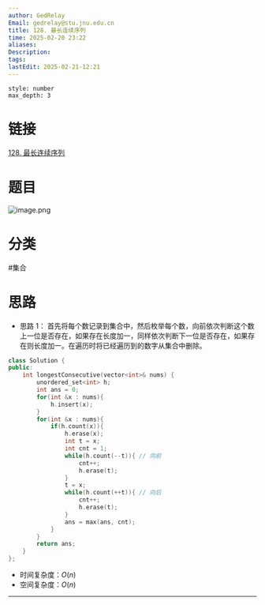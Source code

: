 ```yaml
---
author: GedRelay
Email: gedrelay@stu.jnu.edu.cn
title: 128. 最长连续序列
time: 2025-02-20 23:22
aliases: 
Description: 
tags: 
lastEdit: 2025-02-21-12:21
---
```


```toc
style: number
max_depth: 3
```

# 链接
[128. 最长连续序列](https://leetcode.cn/problems/longest-consecutive-sequence/) 

# 题目
![image.png](https://ged-pic-bed.oss-cn-guangzhou.aliyuncs.com/img/202502202323842.png)


# 分类
#集合  

# 思路
- 思路 1：
首先将每个数记录到集合中，然后枚举每个数，向前依次判断这个数上一位是否存在，如果存在长度加一，同样依次判断下一位是否存在，如果存在则长度加一。在遍历时将已经遍历到的数字从集合中删除。

```cpp
class Solution {
public:
    int longestConsecutive(vector<int>& nums) {
        unordered_set<int> h;
        int ans = 0;
        for(int &x : nums){
            h.insert(x);
        }
        for(int &x : nums){
            if(h.count(x)){
                h.erase(x);
                int t = x;
                int cnt = 1;
                while(h.count(--t)){ // 向前
                    cnt++;
                    h.erase(t);
                }
                t = x;
                while(h.count(++t)){ // 向后
                    cnt++;
                    h.erase(t);
                }
                ans = max(ans, cnt);
            }
        }
        return ans;
    }
};
```


- 时间复杂度：${O\left( n \right)  }$ 
- 空间复杂度：${O\left( n \right)  }$ 


---

